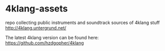 # 4klang-assets

repo collecting public instruments and soundtrack sources of 4klang stuff
http://4klang.untergrund.net/

The latest 4klang version can be found here:
https://github.com/hzdgopher/4klang
